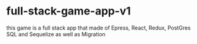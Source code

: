 # full-stack-game-app-v1
this game is a full stack app that made of Epress, React, Redux, PostGres SQL and Sequelize as well as Migration

